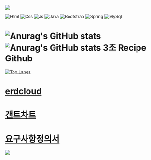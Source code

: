 <img src="https://capsule-render.vercel.app/api?type=waving&color=BDBDC8&height=150&section=header" />


![Html](https://img.shields.io/badge/HTML-239120?style=for-the-badge&logo=html5&logoColor=white)
![Css](https://img.shields.io/badge/CSS-239120?&style=for-the-badge&logo=css3&logoColor=white)
![Js](https://img.shields.io/badge/JavaScript-F7DF1E?style=for-the-badge&logo=JavaScript&logoColor=white)
![Java](https://img.shields.io/badge/Java-ED8B00?style=for-the-badge&logo=openjdk&logoColor=white)
![Bootstrap](https://img.shields.io/badge/Bootstrap-563D7C?style=for-the-badge&logo=bootstrap&logoColor=white)
![Spring](https://img.shields.io/badge/Spring-6DB33F?style=for-the-badge&logo=spring&logoColor=white)
![MySql](https://img.shields.io/badge/MySQL-00000F?style=for-the-badge&logo=mysql&logoColor=white)



![Anurag's GitHub stats](https://github-readme-stats.vercel.app/api?username=foxgeun&show_icons=true&theme=radical)
![Anurag's GitHub stats](https://github-readme-stats.vercel.app/api?username=alive1020&show_icons=true&theme=radical)
3조 Recipe Github
======================
[![Top Langs](https://github-readme-stats.vercel.app/api/top-langs/?username=foxgeun)](https://github.com/anuraghazra/github-readme-stats)

[**erdcloud**](https://www.erdcloud.com/d/QrJuwy2sJ9iWFPZNp)
======================

[**갠트차트**](https://docs.google.com/spreadsheets/d/1rIzyAJdTPRRoDCJ99mbGD8wRouTvkVtLu_TsCAotIAM/edit#gid=1115838130)
======================


[**요구사항정의서**](https://docs.google.com/spreadsheets/d/1yVZskRGVN5y52etl3DYE6SMND_y7NWA3oJBQd_XhPIM/edit#gid=0
)
======================

<img src="https://capsule-render.vercel.app/api?type=waving&color=BDBDC8&height=150&section=footer" />
